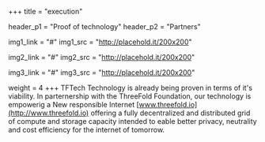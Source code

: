 +++
title = "execution"

header_p1 = "Proof of technology"
header_p2 = "Partners"

img1_link = "#"
img1_src = "http://placehold.it/200x200"

img2_link = "#"
img2_src = "http://placehold.it/200x200"

img3_link = "#"
img3_src = "http://placehold.it/200x200"

weight = 4
+++
TFTech Technology is already being proven in terms of it's viability. In parternership with the ThreeFold Foundation, our technology is empowerig a New responsible Internet [www.threefold.io](http://www.threefold.io) offering a fully decentralized and distributed grid of compute and storage capacity intended to eable better privacy, neutrality and cost efficiency for the internet of tomorrow.
